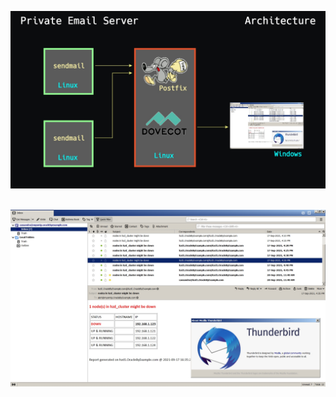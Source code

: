 ![Private_Email_Server_00_Arch.jpg](https://github.com/sarma1807/Private_Email_Server/blob/main/Screenshots/Private_Email_Server_00_Arch.jpg) <br><br>

![Thunderbird_01.jpg](https://github.com/sarma1807/Private_Email_Server/blob/main/Screenshots/Thunderbird_01.jpg) <br><br>
